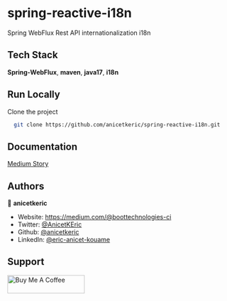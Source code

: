# spring-reactive-i18n

Spring WebFlux Rest API internationalization i18n

## Tech Stack

**Spring-WebFlux**, **maven**, **java17**, **i18n**

## Run Locally

Clone the project

```bash
  git clone https://github.com/anicetkeric/spring-reactive-i18n.git
```

## Documentation

[Medium Story](https://boottechnologies-ci.medium.com/spring-webflux-rest-api-internationalization-i18n-bf8af0f3da7)

## Authors

👤 **anicetkeric**

* Website: https://medium.com/@boottechnologies-ci
* Twitter: [@AnicetKEric](https://twitter.com/AnicetKEric)
* Github: [@anicetkeric](https://github.com/anicetkeric)
* LinkedIn: [@eric-anicet-kouame](https://linkedin.com/in/eric-anicet-kouame-49029577)

## Support
<a href="https://www.buymeacoffee.com/boottechnou" target="_blank"><img src="https://cdn.buymeacoffee.com/buttons/default-orange.png" alt="Buy Me A Coffee" height="41" width="174"></a>
